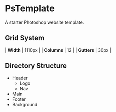 # PsTemplate

A starter Photoshop website template.

## Grid System

| **Width**   | 1110px |
| **Columns** | 12     |
| **Gutters** | 30px   |

## Directory Structure

- Header
    - Logo
    - Nav
- Main
- Footer
- Background
